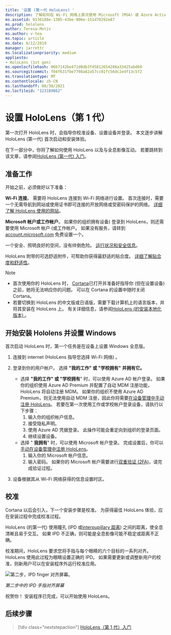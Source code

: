```yaml
---
title: '设置 (第一代 HoloLens) '
description: 了解如何在 Wi-Fi 网络上首次使用 Microsoft (MSA) 或 Azure Active Directory (AAD) 帐户来设置 HoloLens (1 代) 。
ms.assetid: 0136188e-1305-43be-906e-151d70292e87
ms.prod: hololens
author: Teresa-Motiv
ms.author: v-tea
ms.topic: article
ms.date: 8/12/2019
manager: jarrettr
ms.localizationpriority: medium
appliesto:
- HoloLens (1st gen)
ms.openlocfilehash: 06b7142be471d0db3f45812654288a33425abd60
ms.sourcegitcommit: f04f631fbe7798a82a57cc01fc56dc2edf13c5f2
ms.translationtype: MT
ms.contentlocale: zh-CN
ms.lasthandoff: 08/30/2021
ms.locfileid: "123189862"
---
```

# <a name="set-up-your-hololens-1st-gen"></a>设置 HoloLens（第 1 代）

第一次打开 HoloLens 时，会指导你校准设备、设置设备并登录。  本文逐步讲解 HoloLens (第一代) 首次启动和安装体验。

在下一部分中，你将了解如何使用 HoloLens 以及与全息影像互动。 若要跳转到该文章，请参阅[HoloLens (第一代) 入门](hololens1-basic-usage.md)。

## <a name="before-you-start"></a>准备工作

开始之前，必须做好以下准备：

**Wi-Fi 连接**。 需要将 HoloLens 连接到 Wi-Fi 网络进行设置。 首次连接时，需要一个无需导航到网站或使用证书即可连接的开放网络或受密码保护的网络。 [详细了解 HoloLens 使用的网站](hololens-offline.md)。

**Microsoft 帐户或工作帐户**。 如果你的组织拥有设备) 登录到 HoloLens，则还需要使用 Microsoft 帐户 (或工作帐户。 如果没有服务，请转到 [account.microsoft.com](https://account.microsoft.com) 免费设置一个。

一个安全、照明良好的空间，没有绊倒危险。 [运行状况和安全信息](https://go.microsoft.com/fwlink/p/?LinkId=746661)。

HoloLens 附带的可选舒适附件，可帮助你获得最舒适的贴合度。 [详细了解贴合度和舒适性](https://support.microsoft.com/help/12632/hololens-fit-your-hololens)。

> [!NOTE]
>  
> - 首次使用你的 HoloLens 时， [Cortana](hololens-cortana.md)已打开并准备好指导你 (但在设置设备) 之前，她将无法响应你的问题。 可以在 Cortana 的设置中随时关闭 Cortana。
> - 若要切换到 HoloLens 的中文版或日语版，需要下载计算机上的语言版本，并将其安装在 HoloLens 上。 有关详细信息，请参阅[HoloLens (的安装本地化版本) ](hololens1-install-localized.md)。

## <a name="start-your-hololens-and-set-up-windows"></a>开始安装 Hololens 并设置 Windows

首次启动 HoloLens 时，第一个任务是在设备上设置 Windows 全息版。

1. 连接到 internet (HoloLens 指导您选择 Wi-Fi 网络) 。

1. 登录到你的用户帐户。 选择 **"我的工作" 或 "学校拥有"** **并拥有它。**
    - 选择 **"我的工作" 或 "学校拥有**" 时，可以使用 Azure AD 帐户登录。 如果你的组织使用 Azure AD Premium 并配置了自动 MDM 注册功能，HoloLens 将自动注册 MDM。 如果你的组织不使用 Azure AD Premium，则无法使用自动 MDM 注册，因此你将需要[在设备管理中手动注册 HoloLens](hololens-enroll-mdm.md#different-ways-to-enroll)。 若要在第一次使用工作或学校帐户登录设备，请执行以下步骤：
        1. 输入你的组织帐户信息。
        1. 接受隐私声明。
        1. 使用 Azure AD 凭据登录。 此操作可能会重定向到组织的登录页面。
        1. 继续设置设备。
    - 选择 " **我拥有**" 时，可以使用 Microsoft 帐户登录。 完成设置后，你可以[手动在设备管理中注册 HoloLens](hololens-enroll-mdm.md#different-ways-to-enroll)。
        1. 输入你的 Microsoft 帐户信息。
        1. 输入密码。 如果你的 Microsoft 帐户需要进行[双重验证 (2FA)](https://blogs.technet.microsoft.com/microsoft_blog/2013/04/17/microsoft-account-gets-more-secure/)，请完成验证过程。

1. 设备根据其从 Wi-Fi 网络获得的信息设置时区。

## <a name="calibration"></a>校准

Cortana 以后会引入，下一个安装步骤是校准。 为获得最佳 HoloLens 体验，应在安装过程中完成校准过程。

HoloLens (的第一代) 使用瞳孔 (IPD 或[interpupillary 距离](https://en.wikipedia.org/wiki/Interpupillary_distance)) 之间的距离，使全息清晰且易于交互。 如果 IPD 不正确，则可能是全息影像可能不稳定或距离不正确。

校准期间，HoloLens 要求您将手指与每个眼睛的六个目标的一系列对齐。 HoloLens 使用此过程为眼睛设置正确的 IPD。 如果需要更新或调整新用户的校准，则新用户可以在安装程序外运行校准应用。

![第二步，IPD finger 对齐屏幕。](./images/ipd-finger-alignment-300px.jpg)

*第二步中的 IPD 手指对齐屏幕*

祝贺你！ 安装程序已完成，可以开始使用 HoloLens。

## <a name="next-steps"></a>后续步骤

> [!div class="nextstepaction"]
> [HoloLens（第 1 代）入门](hololens1-basic-usage.md)
